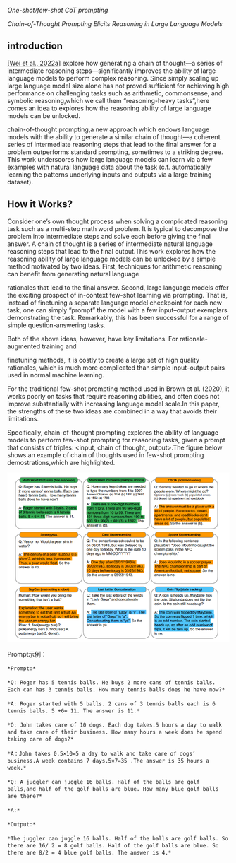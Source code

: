 ﻿*One-shot/few-shot CoT prompting*

*Chain-of-Thought Prompting Elicits Reasoning in Large Language Models*

## introduction

[\[Wei et al., 2022a\]](https://arxiv.org/abs/2201.11903) explore how generating a chain of thought—a series of intermediate reasoning steps—significantly improves the ability of large language models to perform complex reasoning. Since simply scaling up large language model size alone has not proved sufficient for achieving high performance on challenging tasks such as arithmetic, commonsense, and symbolic reasoning,which we call them “reasoning-heavy tasks”,here comes an idea to explores how the reasoning ability of large language models can be unlocked.

chain-of-thought prompting,a new approach which endows language models with the ability to generate a similar chain of thought—a coherent series of intermediate reasoning steps that lead to the final answer for a problem outperforms standard prompting, sometimes to a striking degree. This work underscores how large language models can learn via a few examples with natural language data about the task (c.f. automatically learning the patterns underlying inputs and outputs via a large training dataset).

## How it Works?

Consider one’s own thought process when solving a complicated reasoning task such as a multi-step math word problem. It is typical to decompose the problem into intermediate steps and solve each before giving the final answer. A chain of thought is a series of intermediate natural language reasoning steps that lead to the final output.This work explores how the reasoning ability of large language models can be unlocked by a simple method motivated by two ideas. First, techniques for arithmetic reasoning can benefit from generating natural language

rationales that lead to the final answer. Second, large language models offer the exciting prospect of in-context few-shot learning via prompting. That is, instead of finetuning a separate language model checkpoint for each new task, one can simply “prompt” the model with a few input–output exemplars demonstrating the task. Remarkably, this has been successful for a range of simple question-answering tasks.

Both of the above ideas, however, have key limitations. For rationale-augmented training and

finetuning methods, it is costly to create a large set of high quality rationales, which is much more complicated than simple input–output pairs used in normal machine learning.

For the traditional few-shot prompting method used in Brown et al. (2020), it works poorly on tasks that require reasoning abilities, and often does not improve substantially with increasing language model scale.In this paper, the strengths of these two ideas are combined in a way that avoids their limitations.

Specifically, chain-of-thought prompting explores the ability of language models to perform few-shot prompting for reasoning tasks, given a prompt that consists of triples: <input, chain of thought, output>.The figure below shows an example of chain of thoughts used in few-shot prompting demostrations,which are highlighted.

![](../images/One_Few_shot_prompting.png)

Prompt示例：

```
*Prompt:*

*Q: Roger has 5 tennis balls. He buys 2 more cans of tennis balls. Each can has 3 tennis balls. How many tennis balls does he have now?*

*A: Roger started with 5 balls. 2 cans of 3 tennis balls each is 6 tennis balls. 5 +6= 11. The answer is 11.*

*Q: John takes care of 10 dogs. Each dog takes.5 hours a day to walk and take care of their business. How many hours a week does he spend taking care of dogs?*

*A：John takes 0.5×10=5 a day to walk and take care of dogs’ business.A week contains 7 days.5×7=35 .The answer is 35 hours a week.*

*Q: A juggler can juggle 16 balls. Half of the balls are golf balls,and half of the golf balls are blue. How many blue golf balls are there?*

*A:*

*Output:*

*The juggler can juggle 16 balls. Half of the balls are golf balls. So there are 16/ 2 = 8 golf balls. Half of the golf balls are blue. So there are 8/2 = 4 blue golf balls. The answer is 4.*
```
